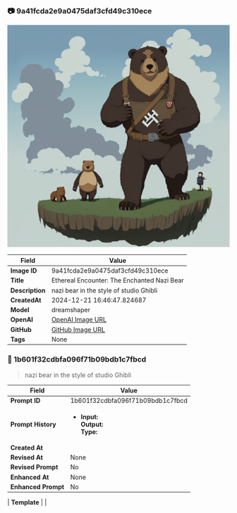 

### 📷 9a41fcda2e9a0475daf3cfd49c310ece 


![data.id](./9a41fcda2e9a0475daf3cfd49c310ece.jpg)


| Field          | Value                                                                                                                     |
|----------------|---------------------------------------------------------------------------------------------------------------------------|
| **Image ID**             | 9a41fcda2e9a0475daf3cfd49c310ece                                                                                                             |
| **Title**           | Ethereal Encounter: The Enchanted Nazi Bear                                                                                                       |
| **Description**           | nazi bear in the style of studio Ghibli                                                                                                       |
| **CreatedAt**        | 2024-12-21 16:46:47.824687                                                                                                        |
| **Model**        | dreamshaper                                                                                                        |
| **OpenAI**         | [OpenAI Image URL](http://192.168.1.85:8081/generated-images/b641204192846.png)                                                                                |
| **GitHub**         | [GitHub Image URL](https://raw.githubusercontent.com/Caneta-Silva/GODZ/refs/heads/main/images/9a41fcda2e9a0475daf3cfd49c310ece/9a41fcda2e9a0475daf3cfd49c310ece.jpg)                                                                                |
| **Tags**       | None                                                                                                                   |

### 📜 1b601f32cdbfa096f71b09bdb1c7fbcd

> nazi bear in the style of studio Ghibli

| Field          | Value                                                                                                                                                                      |
|----------------|----------------------------------------------------------------------------------------------------------------------------------------------------------------------------|
| **Prompt ID**  | 1b601f32cdbfa096f71b09bdb1c7fbcd                                                                                                                                                            |
| **Prompt History** | <ul><li>**Input:**  <br> **Output:**  <br> **Type:** </li></ul> |
| **Created At** |                                                                                                                                                    |
| **Revised At** | None                                                                                                                                                   |
| **Revised Prompt** | No                                                                                                                                                                      |
| **Enhanced At** | None                                                                                                                                                  |
| **Enhanced Prompt** | No                                                                                                                                                                    |

| **Template**   |                                                                                                                                            |


